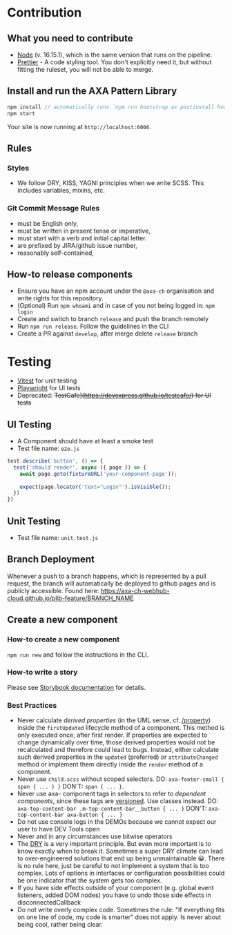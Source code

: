 # Contribution

## What you need to contribute

- [Node](https://nodejs.org/en/) (v. 16.15.1), which is the same version that runs on the pipeline.
- [Prettier](https://prettier.io/) - A code styling tool. You don't explicitly need it, but without fitting the ruleset, you will not be able to merge.

## Install and run the AXA Pattern Library

```js
npm install // automatically runs `npm run bootstrap as postinstall hook`
npm start
```

Your site is now running at `http://localhost:6006`.

## Rules

### Styles
- We follow DRY, KISS, YAGNI principles when we write SCSS. This includes variables, mixins, etc.

### Git Commit Message Rules
- must be English only,
- must be written in present tense or imperative,
- must start with a verb and initial capital letter.
- are prefixed by JIRA/github issue number,
- reasonably self-contained,

## How-to release components
- Ensure you have an npm account under the `@axa-ch` organisation and write rights for this repository.
- (Optional) Run `npm whoami` and in case of you not being logged in: `npm login`
- Create and switch to branch `release` and push the branch remotely
- Run `npm run release`. Follow the guidelines in the CLI
- Create a PR against `develop`, after merge delete `release` branch

# Testing

- [Vitest](https://vitest.dev/) for unit testing
- [Playwright](https://playwright.dev/) for UI tests
- Deprecated: ~~TestCafe](https://devexpress.github.io/testcafe/) for UI tests~~

## UI Testing

- A Component should have at least a smoke test
- Test file name: `e2e.js`

```js
test.describe('button', () => {
  test('should render', async ({ page }) => {
    await page.goto(fixtureURL('your-component-page'));
    
    expect(page.locator('text="Login"').isVisible());
  })
})
```

## Unit Testing
- Test file name: `unit.test.js`

## Branch Deployment
Whenever a push to a branch happens, which is represented by a pull request, the branch will automatically be deployed to github pages and is publicly accessible.
Found here:
https://axa-ch-webhub-cloud.github.io/plib-feature/BRANCH_NAME

## Create a new component

### How-to create a new component

`npm run new` and follow the instructions in the CLI.

### How-to write a story

Please see [Storybook documentation](https://storybook.js.org/docs/react/writing-stories/introduction) for details.

### Best Practices

- Never calculate *derived properties* (in the UML sense, cf. [/property](https://www.uml-diagrams.org/derived-property.html)) inside the `firstUpdated` lifecycle method of a component. This method is only executed once, after first render. If properties are expected to change dynamically over time, those derived properties would not be recalculated and therefore could lead to bugs. Instead, either calculate such derived properties in the `updated` (preferred) or `attributeChanged` method or implement them directly inside the `render` method of a component.
- Never use `child.scss` without scoped selectors. DO: `axa-footer-small { span { ... } }` DON'T: `span { ... }`.
- Never use axa- component tags in selectors to refer to _dependent components_, since these tags are [versioned](https://github.com/axa-ch-webhub-cloud/pattern-library/blob/develop/COMPONENT_VERSIONING.md). Use classes instead. DO: `axa-top-content-bar .m-top-content-bar__button { ... }` DON'T: `axa-top-content-bar axa-button { ... }`
- Do not use console logs in the DEMOs because we cannot expect our user to have DEV Tools open
- Never and in any circumstances use bitwise operators
- The [DRY](https://en.wikipedia.org/wiki/Don%27t_repeat_yourself) is a very important principle. But even more important is to know exactly when to break it. Sometimes a super DRY climate can lead to over-engineered solutions that end up being unmaintainable :grinning:. There is no rule here, just be careful to not implement a system that is too complex. Lots of options in interfaces or configuration possibilities could be one indicator that the system gets too complex.
- If you have side effects outside of your component (e.g. global event listeners, added DOM nodes) you have to undo those side effects in disconnectedCallback
- Do not write overly complex code. Sometimes the rule: "If everything fits on one line of code, my code is smarter" does not apply. Is never about being cool, rather being clear.
